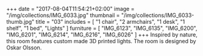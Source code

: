 +++
date = "2017-08-04T11:54:21+02:00"
image = "/img/collections/IMG_6033.jpg"
thumbnail = "/img/collections/IMG_6033-thumb.jpg"
title = "03"
includes = [
  "1 chair",
  "2 armchairs",
  "1 desk",
  "1 shelf",
  "1 bed",
  "Lights"
]
furniture = [
  "IMG_6123",
  "IMG_6135",
  "IMG_6200",
  "IMG_6201",
  "IMG_6214",
  "IMG_6216",
  "IMG_6026"
]
+++
Inspired by nature, this room features custom made 3D printed lights. The room is designed by Oskar Olsson.
